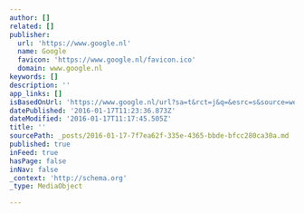 ```yaml
---
author: []
related: []
publisher:
  url: 'https://www.google.nl'
  name: Google
  favicon: 'https://www.google.nl/favicon.ico'
  domain: www.google.nl
keywords: []
description: ''
app_links: []
isBasedOnUrl: 'https://www.google.nl/url?sa=t&rct=j&q=&esrc=s&source=web&cd=4&cad=rja&uact=8&ved=0ahUKEwii8OfD3LDKAhUFRg8KHQIUBW4QFggrMAM&url=http%3A%2F%2Fwww.roykelleners.com%2F&usg=AFQjCNF0D-Wyq_lUjKZz6RGO2XJlYt52Iw&bvm=bv.112064104,d.bGg'
datePublished: '2016-01-17T11:23:36.873Z'
dateModified: '2016-01-17T11:17:45.505Z'
title: ''
sourcePath: _posts/2016-01-17-7f7ea62f-335e-4365-bbde-bfcc280ca30a.md
published: true
inFeed: true
hasPage: false
inNav: false
_context: 'http://schema.org'
_type: MediaObject

---
```

<article style=""><h1></h1><p></p></article>